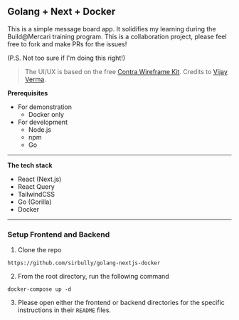 ## Golang + Next + Docker

This is a simple message board app. It solidifies my learning during the Build@Mercari training program. This is a collaboration project, please feel free to fork and make PRs for the issues!

(P.S. Not too sure if I'm doing this right!)

> The UI/UX is based on the free [Contra Wireframe Kit](<https://www.figma.com/file/lDIp8etMBf6vDwNezzksHk/contra-wireframe-kit-(Community)?node-id=0%3A1>). Credits to [Vijay Verma](https://vijayverma.co/).

**Prerequisites**

- For demonstration
  - Docker only
- For development
  - Node.js
  - npm
  - Go

---

**The tech stack**

- React (Next.js)
- React Query
- TailwindCSS
- Go (Gorilla)
- Docker

---

### Setup Frontend and Backend

1. Clone the repo

```
https://github.com/sirbully/golang-nextjs-docker
```

2. From the root directory, run the following command

```
docker-compose up -d
```

3. Please open either the frontend or backend directories for the specific instructions in their `README` files.
